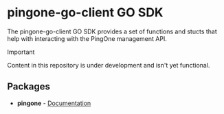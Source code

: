 # pingone-go-client GO SDK

The pingone-go-client GO SDK provides a set of functions and stucts that help with interacting with the PingOne management API.

> [!IMPORTANT]  
> Content in this repository is under development and isn't yet functional.

## Packages

* **pingone** - [Documentation](https://pkg.go.dev/github.com/pingidentity/pingone-go-client/pingone)

